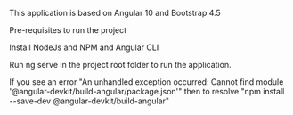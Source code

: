 This application is based on Angular 10 and Bootstrap 4.5

Pre-requisites to run the project

Install NodeJs and NPM and Angular CLI

Run ng serve in the project root folder to run the application.

If you see an error "An unhandled exception occurred: Cannot find module '@angular-devkit/build-angular/package.json'" 
then to resolve "npm install --save-dev @angular-devkit/build-angular"


